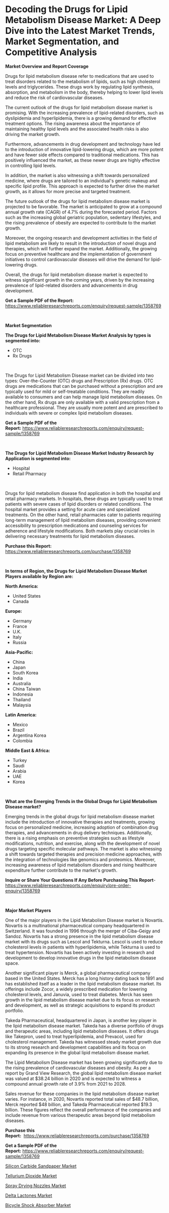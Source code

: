 <p><h1>Decoding the Drugs for Lipid Metabolism Disease Market: A Deep Dive into the Latest Market Trends, Market Segmentation, and Competitive Analysis</h1></p><p><strong>Market Overview and Report Coverage</strong></p>
<p><p>Drugs for lipid metabolism disease refer to medications that are used to treat disorders related to the metabolism of lipids, such as high cholesterol levels and triglycerides. These drugs work by regulating lipid synthesis, absorption, and metabolism in the body, thereby helping to lower lipid levels and reduce the risk of cardiovascular diseases.</p><p>The current outlook of the drugs for lipid metabolism disease market is promising. With the increasing prevalence of lipid-related disorders, such as dyslipidemia and hyperlipidemia, there is a growing demand for effective treatment options. The rising awareness about the importance of maintaining healthy lipid levels and the associated health risks is also driving the market growth.</p><p>Furthermore, advancements in drug development and technology have led to the introduction of innovative lipid-lowering drugs, which are more potent and have fewer side effects compared to traditional medications. This has positively influenced the market, as these newer drugs are highly effective in controlling lipid levels.</p><p>In addition, the market is also witnessing a shift towards personalized medicine, where drugs are tailored to an individual's genetic makeup and specific lipid profile. This approach is expected to further drive the market growth, as it allows for more precise and targeted treatment.</p><p>The future outlook of the drugs for lipid metabolism disease market is projected to be favorable. The market is anticipated to grow at a compound annual growth rate (CAGR) of 4.7% during the forecasted period. Factors such as the increasing global geriatric population, sedentary lifestyles, and the rising prevalence of obesity are expected to contribute to the market growth.</p><p>Moreover, the ongoing research and development activities in the field of lipid metabolism are likely to result in the introduction of novel drugs and therapies, which will further expand the market. Additionally, the growing focus on preventive healthcare and the implementation of government initiatives to control cardiovascular diseases will drive the demand for lipid-lowering drugs.</p><p>Overall, the drugs for lipid metabolism disease market is expected to witness significant growth in the coming years, driven by the increasing prevalence of lipid-related disorders and advancements in drug development.</p></p>
<p><strong>Get a Sample PDF of the Report:</strong> <a href="https://www.reliableresearchreports.com/enquiry/request-sample/1358769">https://www.reliableresearchreports.com/enquiry/request-sample/1358769</a></p>
<p>&nbsp;</p>
<p><strong>Market Segmentation</strong></p>
<p><strong>The Drugs for Lipid Metabolism Disease Market Analysis by types is segmented into:</strong></p>
<p><ul><li>OTC</li><li>Rx Drugs</li></ul></p>
<p>&nbsp;</p>
<p><p>The Drugs for Lipid Metabolism Disease market can be divided into two types: Over-the-Counter (OTC) drugs and Prescription (Rx) drugs. OTC drugs are medications that can be purchased without a prescription and are typically used for mild or self-treatable conditions. They are readily available to consumers and can help manage lipid metabolism diseases. On the other hand, Rx drugs are only available with a valid prescription from a healthcare professional. They are usually more potent and are prescribed to individuals with severe or complex lipid metabolism diseases.</p></p>
<p><strong>Get a Sample PDF of the Report:</strong>&nbsp;<a href="https://www.reliableresearchreports.com/enquiry/request-sample/1358769">https://www.reliableresearchreports.com/enquiry/request-sample/1358769</a></p>
<p>&nbsp;</p>
<p><strong>The Drugs for Lipid Metabolism Disease Market Industry Research by Application is segmented into:</strong></p>
<p><ul><li>Hospital</li><li>Retail Pharmacy</li></ul></p>
<p>&nbsp;</p>
<p><p>Drugs for lipid metabolism disease find application in both the hospital and retail pharmacy markets. In hospitals, these drugs are typically used to treat patients with severe cases of lipid disorders or related conditions. The hospital market provides a setting for acute care and specialized treatments. On the other hand, retail pharmacies cater to patients requiring long-term management of lipid metabolism diseases, providing convenient accessibility to prescription medications and counseling services for adherence and lifestyle modifications. Both markets play crucial roles in delivering necessary treatments for lipid metabolism diseases.</p></p>
<p><strong>Purchase this Report:</strong>&nbsp; <a href="https://www.reliableresearchreports.com/purchase/1358769">https://www.reliableresearchreports.com/purchase/1358769</a></p>
<p>&nbsp;</p>
<p><strong>In terms of Region, the Drugs for Lipid Metabolism Disease Market Players available by Region are:</strong></p>
<p>
    <p> <strong> North America: </strong>
        <ul>
            <li>United States</li>
            <li>Canada</li>
        </ul>
        </p> 
    <p> <strong> Europe: </strong>
        <ul>
            <li>Germany</li>
            <li>France</li>
            <li>U.K.</li>
            <li>Italy</li>
            <li>Russia</li>
        </ul>
        </p> 
    <p> <strong> Asia-Pacific: </strong>
        <ul>
            <li>China</li>
            <li>Japan</li>
            <li>South Korea</li>
            <li>India</li>
            <li>Australia</li>
            <li>China Taiwan</li>
            <li>Indonesia</li>
            <li>Thailand</li>
            <li>Malaysia</li>
        </ul>
        </p> 
    <p> <strong> Latin America: </strong>
        <ul>
            <li>Mexico</li>
            <li>Brazil</li>
            <li>Argentina Korea</li>
            <li>Colombia</li>
        </ul>
        </p> 
    <p> <strong> Middle East & Africa: </strong>
        <ul>
            <li>Turkey</li>
            <li>Saudi</li>
            <li>Arabia</li>
            <li>UAE</li>
            <li>Korea</li>
        </ul>
    </p>
    </p>
<p>&nbsp;</p>
<p><strong>What are the Emerging Trends in the Global Drugs for Lipid Metabolism Disease market?</strong></p>
<p><p>Emerging trends in the global drugs for lipid metabolism disease market include the introduction of innovative therapies and treatments, growing focus on personalized medicine, increasing adoption of combination drug therapies, and advancements in drug delivery techniques. Additionally, there is a rising emphasis on preventive strategies such as lifestyle modifications, nutrition, and exercise, along with the development of novel drugs targeting specific molecular pathways. The market is also witnessing a shift towards targeted therapies and precision medicine approaches, with the integration of technologies like genomics and proteomics. Moreover, increasing awareness of lipid metabolism disorders and rising healthcare expenditure further contribute to the market's growth.</p></p>
<p><strong>Inquire or Share Your Questions If Any Before Purchasing This Report</strong>- <a href="https://www.reliableresearchreports.com/enquiry/pre-order-enquiry/1358769">https://www.reliableresearchreports.com/enquiry/pre-order-enquiry/1358769</a></p>
<p>&nbsp;</p>
<p><strong>Major Market Players</strong></p>
<p><p>One of the major players in the Lipid Metabolism Disease market is Novartis. Novartis is a multinational pharmaceutical company headquartered in Switzerland. It was founded in 1996 through the merger of Ciba-Geigy and Sandoz. Novartis has a strong presence in the lipid metabolism disease market with its drugs such as Lescol and Tekturna. Lescol is used to reduce cholesterol levels in patients with hyperlipidemia, while Tekturna is used to treat hypertension. Novartis has been actively investing in research and development to develop innovative drugs in the lipid metabolism disease space. </p><p>Another significant player is Merck, a global pharmaceutical company based in the United States. Merck has a long history dating back to 1891 and has established itself as a leader in the lipid metabolism disease market. Its offerings include Zocor, a widely prescribed medication for lowering cholesterol levels, and Januvia, used to treat diabetes. Merck has seen growth in the lipid metabolism disease market due to its focus on research and development, as well as strategic acquisitions to expand its product portfolio.</p><p>Takeda Pharmaceutical, headquartered in Japan, is another key player in the lipid metabolism disease market. Takeda has a diverse portfolio of drugs and therapeutic areas, including lipid metabolism diseases. It offers drugs like Takepron, used to treat hyperlipidemia, and Prevacol, used for cholesterol management. Takeda has witnessed steady market growth due to its strong research and development capabilities and its focus on expanding its presence in the global lipid metabolism disease market.</p><p>The Lipid Metabolism Disease market has been growing significantly due to the rising prevalence of cardiovascular diseases and obesity. As per a report by Grand View Research, the global lipid metabolism disease market was valued at $38.24 billion in 2020 and is expected to witness a compound annual growth rate of 3.9% from 2021 to 2028.</p><p>Sales revenue for these companies in the lipid metabolism disease market varies. For instance, in 2020, Novartis reported total sales of $48.7 billion, Merck reported $48 billion, and Takeda Pharmaceutical reported $19.3 billion. These figures reflect the overall performance of the companies and include revenue from various therapeutic areas beyond lipid metabolism diseases.</p></p>
<p><strong>Purchase this Report:</strong>&nbsp;&nbsp;<a href="https://www.reliableresearchreports.com/purchase/1358769">https://www.reliableresearchreports.com/purchase/1358769</a></p>
<p></p>
<p><strong>Get a Sample PDF of the Report:</strong>&nbsp;<a href="https://www.reliableresearchreports.com/enquiry/request-sample/1358769">https://www.reliableresearchreports.com/enquiry/request-sample/1358769</a></p>
<p><p><a href="https://medium.com/@emileabbott/silicon-carbide-sandpaper-market-size-growth-forecast-2023-2030-d3d80bcf2a7d">Silicon Carbide Sandpaper Market</a></p><p><a href="https://medium.com/@barttrantow2023/tellurium-dioxide-market-size-growth-forecast-2023-2030-ebcb85970d94">Tellurium Dioxide Market</a></p><p><a href="https://www.linkedin.com/pulse/spray-drying-nozzles-market-research-report-provides-thorough-0n36f/">Spray Drying Nozzles Market</a></p><p><a href="https://www.linkedin.com/pulse/delta-lactones-market-size-share-global-analysis-report-etmae/">Delta Lactones Market</a></p><p><a href="https://www.linkedin.com/pulse/decoding-bicycle-shock-absorber-market-deep-dive-2rgef/">Bicycle Shock Absorber Market</a></p></p>